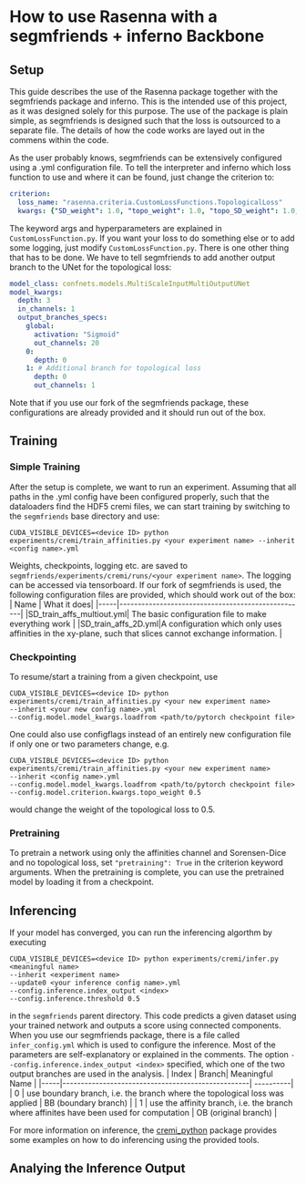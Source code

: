 # How to use Rasenna with a segmfriends + inferno Backbone

## Setup
This guide describes the use of the Rasenna package together with the segmfriends package and inferno. This is the intended use of this project, as it was designed solely for this purpose. The use of the package is plain simple, as segmfriends is designed such that the loss is outsourced to a separate file.
The details of how the code works are layed out in the commens within the code.

As the user probably knows, segmfriends can be extensively configured using a .yml configuration file.
To tell the interpreter and inferno which loss function to use and where it can be found, just change the criterion to:
```YAML
criterion:
  loss_name: "rasenna.criteria.CustomLossFunctions.TopologicalLoss"
  kwargs: {"SD_weight": 1.0, "topo_weight": 1.0, "topo_SD_weight": 1.0, "pretraining": False}
```
The keyword args and hyperparameters are explained in ```CustomLossFunction.py```. If you want your loss to do something else or to add some logging, just modify ```CustomLossFunction.py```.
There is one other thing that has to be done. We have to tell segmfriends to add another output branch to the UNet for the topological loss:

```YAML
model_class: confnets.models.MultiScaleInputMultiOutputUNet
model_kwargs:
  depth: 3
  in_channels: 1
  output_branches_specs: 
    global:
      activation: "Sigmoid"
      out_channels: 20
    0:
      depth: 0
    1: # Additional branch for topological loss
      depth: 0
      out_channels: 1
```
Note that if you use our fork of the segmfriends package, these configurations are already provided and it should run out of the box.

## Training

### Simple Training
After the setup is complete, we want to run an experiment. Assuming that all paths in the .yml config have been configured properly, such that the dataloaders find the HDF5 cremi files, we can start training by switching to the ```segmfriends``` base directory and use:
```
CUDA_VISIBLE_DEVICES=<device ID> python experiments/cremi/train_affinities.py <your experiment name> --inherit <config name>.yml
```
Weights, checkpoints, logging etc. are saved to ```segmfriends/experiments/cremi/runs/<your experiment name>```. The logging can be accessed via tensorboard.
If our fork of segmfriends is used, the following configuration files are provided, which should work out of the box:
| Name | What it does|
|-----|---------------------------------------------------|
|SD_train_affs_multiout.yml| The basic configuration file to make everything work |
|SD_train_affs_2D.yml|A configuration which only uses affinities in the  xy-plane, such that slices cannot exchange information. |

### Checkpointing

To resume/start a training from a given checkpoint, use
```
CUDA_VISIBLE_DEVICES=<device ID> python experiments/cremi/train_affinities.py <your new experiment name> 
--inherit <your new config name>.yml 
--config.model.model_kwargs.loadfrom <path/to/pytorch checkpoint file>
```
One could also use configflags instead of an entirely new configuration file if only one or two parameters change, e.g. 
```
CUDA_VISIBLE_DEVICES=<device ID> python experiments/cremi/train_affinities.py <your new experiment name> 
--inherit <config name>.yml 
--config.model.model_kwargs.loadfrom <path/to/pytorch checkpoint file> 
--config.model.criterion.kwargs.topo_weight 0.5
```
would change the weight of the topological loss to 0.5.

### Pretraining
To pretrain a network using only the affinities channel and Sorensen-Dice and no topological loss, set ```"pretraining": True``` in the criterion keyword arguments.
When the pretraining is complete, you can use the pretrained model by loading it from a checkpoint.

## Inferencing

If your model has converged, you can run the inferencing algorthm by executing
```
CUDA_VISIBLE_DEVICES=<device ID> python experiments/cremi/infer.py <meaningful name>
--inherit <experiment name> 
--update0 <your inference config name>.yml 
--config.inference.index_output <index> 
--config.inference.threshold 0.5
```
in the ```segmfriends``` parent directory. This code predicts a given dataset using your trained network and outputs a score using connected components.
When you use our segmfriends package, there is a file called ``` infer_config.yml ``` which is used to configure the inference. Most of the parameters are self-explanatory or explained in the comments.
The option ```--config.inference.index_output <index>``` specified, which one of the two output branches are used in the analysis. 
| Index | Branch| Meaningful Name |
|-----|---------------------------------------------------| ----------|
| 0 | use boundary branch, i.e. the branch where the topological loss was applied | BB (boundary branch) |
| 1 | use the affinity branch, i.e. the branch where affinites have been used for computation | OB (original branch) |

For more information on inference, the [cremi_python](https://github.com/elmo0082/cremi_python) package provides some examples on how to do inferencing using the provided tools.

## Analying the Inference Output


